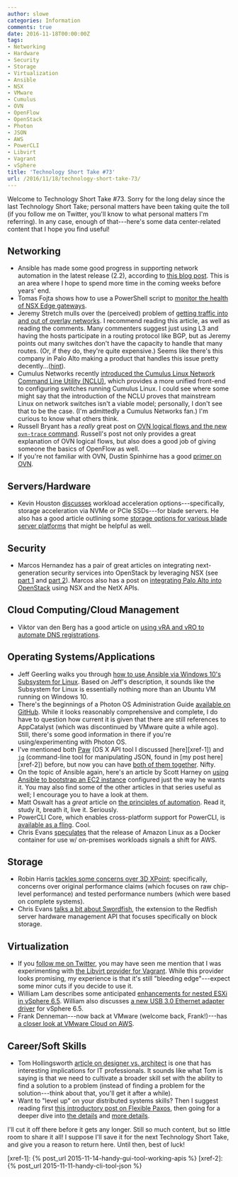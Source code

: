 ```yaml
---
author: slowe
categories: Information
comments: true
date: 2016-11-18T00:00:00Z
tags:
- Networking
- Hardware
- Security
- Storage
- Virtualization
- Ansible
- NSX
- VMware
- Cumulus
- OVN
- OpenFlow
- OpenStack
- Photon
- JSON
- AWS
- PowerCLI
- Libvirt
- Vagrant
- vSphere
title: 'Technology Short Take #73'
url: /2016/11/18/technology-short-take-73/
---
```


Welcome to Technology Short Take #73. Sorry for the long delay since the last Technology Short Take; personal matters have been taking quite the toll (if you follow me on Twitter, you'll know to what personal matters I'm referring). In any case, enough of that---here's some data center-related content that I hope you find useful!

## Networking

* Ansible has made some good progress in supporting network automation in the latest release (2.2), according to [this blog post][link-10]. This is an area where I hope to spend more time in the coming weeks before years' end.
* Tomas Fojta shows how to use a PowerShell script to [monitor the health of NSX Edge gateways][link-13].
* Jeremy Stretch mulls over the (perceived) problem of [getting traffic into and out of overlay networks][link-20]. I recommend reading this article, as well as reading the comments. Many commenters suggest just using L3 and having the hosts participate in a routing protocol like BGP, but as Jeremy points out many switches don't have the capacity to handle that many routes. (Or, if they do, they're quite expensive.) Seems like there's this company in Palo Alto making a product that handles this issue pretty decently...([hint][link-21]).
* Cumulus Networks recently [introduced the Cumulus Linux Network Command Line Utility (NCLU)][link-23], which provides a more unified front-end to configuring switches running Cumulus Linux. I could see where some might say that the introduction of the NCLU proves that mainstream Linux on network switches isn't a viable model; personally, I don't see that to be the case. (I'm admittedly a Cumulus Networks fan.) I'm curious to know what others think.
* Russell Bryant has a _really_ great post on [OVN logical flows and the new `ovn-trace` command][link-27]. Russell's post not only provides a great explanation of OVN logical flows, but also does a good job of giving someone the basics of OpenFlow as well.
* If you're not familiar with OVN, Dustin Spinhirne has a good [primer on OVN][link-28].

## Servers/Hardware

* Kevin Houston [discusses][link-29] workload acceleration options---specifically, storage acceleration via NVMe or PCIe SSDs---for blade servers. He also has a good article outlining some [storage options for various blade server platforms][link-30] that might be helpful as well.

## Security

* Marcos Hernandez has a pair of great articles on integrating next-generation security services into OpenStack by leveraging NSX (see [part 1][link-8] and [part 2][link-9]). Marcos also has a post on [integrating Palo Alto into OpenStack][link-11] using NSX and the NetX APIs.

## Cloud Computing/Cloud Management

* Viktor van den Berg has a good article on [using vRA and vRO to automate DNS registrations][link-12].

## Operating Systems/Applications

* Jeff Geerling walks you through [how to use Ansible via Windows 10's Subsystem for Linux][link-1]. Based on Jeff's description, it sounds like the Subsystem for Linux is essentially nothing more than an Ubuntu VM running on Windows 10.
* There's the beginnings of a Photon OS Administration Guide [available on GitHub][link-4]. While it looks reasonably comprehensive and complete, I do have to question how current it is given that there are still references to AppCatalyst (which was discontinued by VMware quite a while ago). Still, there's some good information in there if you're using/experimenting with Photon OS.
* I've mentioned both [Paw][link-6] (OS X API tool I discussed [here][xref-1]) and [`jq`][link-7] (command-line tool for manipulating JSON, found in [my post here][xref-2]) before, but now you can have [both of them together][link-5]. Nifty.
* On the topic of Ansible again, here's an article by Scott Harney on [using Ansible to bootstrap an EC2 instance][link-15] configured just the way he wants it. You may also find some of the other articles in that series useful as well; I encourage you to have a look at them.
* Matt Oswalt has a _great_ article on [the principles of automation][link-16]. Read it, study it, breath it, live it. Seriously.
* PowerCLI Core, which enables cross-platform support for PowerCLI, is  [available as a fling][link-17]. Cool.
* Chris Evans [speculates][link-19] that the release of Amazon Linux as a Docker container for use w/ on-premises workloads signals a shift for AWS.

## Storage

* Robin Harris [tackles some concerns over 3D XPoint][link-31]; specifically, concerns over original performance claims (which focuses on raw chip-level performance) and tested performance numbers (which were based on complete systems).
* Chris Evans [talks a bit about Swordfish][link-32], the extension to the Redfish server hardware management API that focuses specifically on block storage.

## Virtualization

* If you [follow me on Twitter][link-3], you may have seen me mention that I was experimenting with [the Libvirt provider for Vagrant][link-2]. While this provider looks promising, my experience is that it's still "bleeding edge"---expect some minor cuts if you decide to use it.
* William Lam describes some anticipated [enhancements for nested ESXi in vSphere 6.5][link-14]. William also discusses [a new USB 3.0 Ethernet adapter driver][link-33] for vSphere 6.5.
* Frank Denneman---now back at VMware (welcome back, Frank!)---has [a closer look at VMware Cloud on AWS][link-18].

## Career/Soft Skills

* Tom Hollingsworth [article on designer vs. architect][link-22] is one that has interesting implications for IT professionals. It sounds like what Tom is saying is that we need to cultivate a broader skill set with the ability to find a solution to a problem (instead of finding a problem for the solution---think about that, you'll get it after a while).
* Want to "level up" on your distributed systems skills? Then I suggest reading first [this introductory post on Flexible Paxos][link-24], then going for a deeper dive into [the details][link-25] and [more details][link-26].

I'll cut it off there before it gets any longer. Still so much content, but so little room to share it all! I suppose I'll save it for the next Technology Short Take, and give you a reason to return here. Until then, best of luck!



[link-1]: http://www.jeffgeerling.com/blog/2016/using-ansible-through-windows-10s-subsystem-linux
[link-2]: https://github.com/vagrant-libvirt/vagrant-libvirt
[link-3]: https://twitter.com/scott_lowe
[link-4]: https://github.com/vmware/photon/blob/master/docs/photon-admin-guide.md
[link-5]: https://paw.cloud/docs/dynamic-values/jq-processor
[link-6]: https://paw.cloud
[link-7]: https://stedolan.github.io/jq/
[link-8]: http://blogs.vmware.com/openstack/next-generation-security-services-openstack/
[link-9]: http://blogs.vmware.com/openstack/next-generation-security-services-openstack-part-2/
[link-10]: https://www.ansible.com/blog/ansible-network-updates
[link-11]: http://blogs.vmware.com/openstack/advanced-security-services-neutron-nsx-palo-alto-next-generation-firewall/
[link-12]: https://www.viktorious.nl/2016/10/12/automated-dns-registration-with-vra/
[link-13]: https://fojta.wordpress.com/2015/03/02/how-to-monitor-health-of-nsx-edge-gateways/
[link-14]: http://www.virtuallyghetto.com/2016/10/nested-esxi-enhancements-in-vsphere-6-5.html
[link-15]: https://www.scottharney.com/using-ansible-to-bootstap-my-work-environment-part-4/
[link-16]: https://keepingitclassless.net/2016/10/principles-of-automation/
[link-17]: http://blogs.vmware.com/PowerCLI/2016/10/powercli-core-fling-available.html
[link-18]: http://frankdenneman.nl/2016/10/13/vmware-cloud-aws-closer-look/
[link-19]: https://blog.architecting.it/2016/11/02/aws-getting-serious-about-enterprise-on-prem-with-dockerised-linux-ami/
[link-20]: http://packetlife.net/blog/2016/sep/30/overlay-problem-getting-in-out/
[link-21]: http://www.vmware.com/products/nsx.html
[link-22]: https://networkingnerd.net/2016/10/27/designer-or-architect-its-a-matter-of-choice/
[link-23]: https://cumulusnetworks.com/blog/cumulus-linux-network-command-line-utlility/
[link-24]: https://dahliamalkhi.wordpress.com/2016/08/26/flexible-paxos-a-new-breed-of-scalable-resilient-and-performant-consensus-algorithms-is-made-possible/
[link-25]: http://hh360.user.srcf.net/blog/2016/08/majority-agreement-is-not-necessary/
[link-26]: http://ssougou.blogspot.com/2016/08/a-more-flexible-paxos.html
[link-27]: https://blog.russellbryant.net/2016/11/11/ovn-logical-flows-and-ovn-trace/
[link-28]: http://blog.spinhirne.com/2016/09/a-primer-on-ovn.html
[link-29]: http://bladesmadesimple.com/2016/10/workload-acceleration-options-for-blade-servers/
[link-30]: http://bladesmadesimple.com/2016/11/storage-options-for-blade-servers/
[link-31]: http://storagemojo.com/2016/10/06/is-3d-xpoint-in-trouble/
[link-32]: https://blog.architecting.it/2016/10/17/snia-has-high-hopes-for-swordfish/
[link-33]: http://www.virtuallyghetto.com/2016/11/usb-3-0-ethernet-adapter-nic-driver-for-esxi-6-5.html
[xref-1]: {% post_url 2015-11-14-handy-gui-tool-working-apis %}
[xref-2]: {% post_url 2015-11-11-handy-cli-tool-json %}
